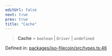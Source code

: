 ```yaml
---
editUrl: false
next: true
prev: true
title: "Cache"
---
```


> **Cache** = `boolean` \| `Driver` \| `undefined`

Defined in: [packages/iso-filecoin/src/types.ts:46](https://github.com/hugomrdias/filecoin/blob/main/packages/iso-filecoin/src/types.ts#L46)
